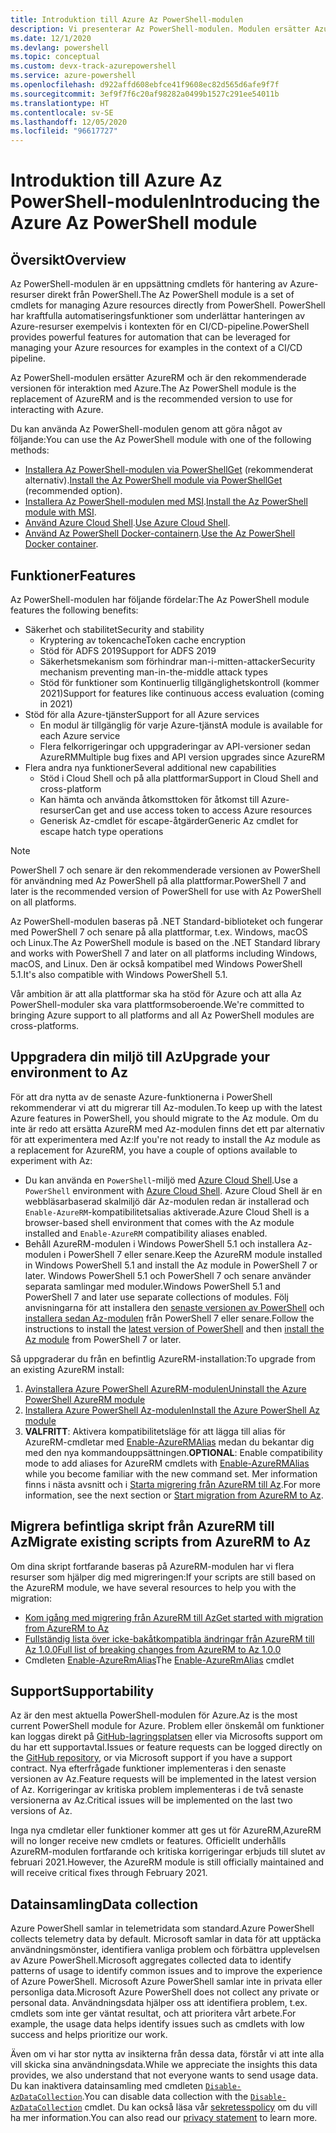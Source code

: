 ```yaml
---
title: Introduktion till Azure Az PowerShell-modulen
description: Vi presenterar Az PowerShell-modulen. Modulen ersätter AzureRM PowerShell-modulen och rekommenderas för interaktion med Azure.
ms.date: 12/1/2020
ms.devlang: powershell
ms.topic: conceptual
ms.custom: devx-track-azurepowershell
ms.service: azure-powershell
ms.openlocfilehash: d922affd608ebfce41f9608ec82d565d6afe9f7f
ms.sourcegitcommit: 3ef9f7f6c20af98282a0499b1527c291ee54011b
ms.translationtype: HT
ms.contentlocale: sv-SE
ms.lasthandoff: 12/05/2020
ms.locfileid: "96617727"
---
```

# <a name="introducing-the-azure-az-powershell-module"></a><span data-ttu-id="7b585-103">Introduktion till Azure Az PowerShell-modulen</span><span class="sxs-lookup"><span data-stu-id="7b585-103">Introducing the Azure Az PowerShell module</span></span>

## <a name="overview"></a><span data-ttu-id="7b585-104">Översikt</span><span class="sxs-lookup"><span data-stu-id="7b585-104">Overview</span></span>

<span data-ttu-id="7b585-105">Az PowerShell-modulen är en uppsättning cmdlets för hantering av Azure-resurser direkt från PowerShell.</span><span class="sxs-lookup"><span data-stu-id="7b585-105">The Az PowerShell module is a set of cmdlets for managing Azure resources directly from PowerShell.</span></span> <span data-ttu-id="7b585-106">PowerShell har kraftfulla automatiseringsfunktioner som underlättar hanteringen av Azure-resurser exempelvis i kontexten för en CI/CD-pipeline.</span><span class="sxs-lookup"><span data-stu-id="7b585-106">PowerShell provides powerful features for automation that can be leveraged for managing your Azure resources for examples in the context of a CI/CD pipeline.</span></span>

<span data-ttu-id="7b585-107">Az PowerShell-modulen ersätter AzureRM och är den rekommenderade versionen för interaktion med Azure.</span><span class="sxs-lookup"><span data-stu-id="7b585-107">The Az PowerShell module is the replacement of AzureRM and is the recommended version to use for interacting with Azure.</span></span>

<span data-ttu-id="7b585-108">Du kan använda Az PowerShell-modulen genom att göra något av följande:</span><span class="sxs-lookup"><span data-stu-id="7b585-108">You can use the Az PowerShell module with one of the following methods:</span></span>

* <span data-ttu-id="7b585-109">[Installera Az PowerShell-modulen via PowerShellGet](install-az-ps.md) (rekommenderat alternativ).</span><span class="sxs-lookup"><span data-stu-id="7b585-109">[Install the Az PowerShell module via PowerShellGet](install-az-ps.md) (recommended option).</span></span>
* <span data-ttu-id="7b585-110">[Installera Az PowerShell-modulen med MSI](install-az-ps-msi.md).</span><span class="sxs-lookup"><span data-stu-id="7b585-110">[Install the Az PowerShell module with MSI](install-az-ps-msi.md).</span></span>
* <span data-ttu-id="7b585-111">[Använd Azure Cloud Shell](/azure/cloud-shell/overview).</span><span class="sxs-lookup"><span data-stu-id="7b585-111">[Use Azure Cloud Shell](/azure/cloud-shell/overview).</span></span>
* <span data-ttu-id="7b585-112">[Använd Az PowerShell Docker-containern](azureps-in-docker.md).</span><span class="sxs-lookup"><span data-stu-id="7b585-112">[Use the Az PowerShell Docker container](azureps-in-docker.md).</span></span>

## <a name="features"></a><span data-ttu-id="7b585-113">Funktioner</span><span class="sxs-lookup"><span data-stu-id="7b585-113">Features</span></span>

<span data-ttu-id="7b585-114">Az PowerShell-modulen har följande fördelar:</span><span class="sxs-lookup"><span data-stu-id="7b585-114">The Az PowerShell module features the following benefits:</span></span>

* <span data-ttu-id="7b585-115">Säkerhet och stabilitet</span><span class="sxs-lookup"><span data-stu-id="7b585-115">Security and stability</span></span>
  * <span data-ttu-id="7b585-116">Kryptering av tokencache</span><span class="sxs-lookup"><span data-stu-id="7b585-116">Token cache encryption</span></span>
  * <span data-ttu-id="7b585-117">Stöd för ADFS 2019</span><span class="sxs-lookup"><span data-stu-id="7b585-117">Support for ADFS 2019</span></span>
  * <span data-ttu-id="7b585-118">Säkerhetsmekanism som förhindrar man-i-mitten-attacker</span><span class="sxs-lookup"><span data-stu-id="7b585-118">Security mechanism preventing man-in-the-middle attack types</span></span>
  * <span data-ttu-id="7b585-119">Stöd för funktioner som Kontinuerlig tillgänglighetskontroll (kommer 2021)</span><span class="sxs-lookup"><span data-stu-id="7b585-119">Support for features like continuous access evaluation (coming in 2021)</span></span>
* <span data-ttu-id="7b585-120">Stöd för alla Azure-tjänster</span><span class="sxs-lookup"><span data-stu-id="7b585-120">Support for all Azure services</span></span>
  * <span data-ttu-id="7b585-121">En modul är tillgänglig för varje Azure-tjänst</span><span class="sxs-lookup"><span data-stu-id="7b585-121">A module is available for each Azure service</span></span>
  * <span data-ttu-id="7b585-122">Flera felkorrigeringar och uppgraderingar av API-versioner sedan AzureRM</span><span class="sxs-lookup"><span data-stu-id="7b585-122">Multiple bug fixes and API version upgrades since AzureRM</span></span>
* <span data-ttu-id="7b585-123">Flera andra nya funktioner</span><span class="sxs-lookup"><span data-stu-id="7b585-123">Several additional new capabilities</span></span>
  * <span data-ttu-id="7b585-124">Stöd i Cloud Shell och på alla plattformar</span><span class="sxs-lookup"><span data-stu-id="7b585-124">Support in Cloud Shell and cross-platform</span></span>
  * <span data-ttu-id="7b585-125">Kan hämta och använda åtkomsttoken för åtkomst till Azure-resurser</span><span class="sxs-lookup"><span data-stu-id="7b585-125">Can get and use access token to access Azure resources</span></span>
  * <span data-ttu-id="7b585-126">Generisk Az-cmdlet för escape-åtgärder</span><span class="sxs-lookup"><span data-stu-id="7b585-126">Generic Az cmdlet for escape hatch type operations</span></span>

> [!NOTE]
> <span data-ttu-id="7b585-127">PowerShell 7 och senare är den rekommenderade versionen av PowerShell för användning med Az PowerShell på alla plattformar.</span><span class="sxs-lookup"><span data-stu-id="7b585-127">PowerShell 7 and later is the recommended version of PowerShell for use with Az PowerShell on all platforms.</span></span>

<span data-ttu-id="7b585-128">Az PowerShell-modulen baseras på .NET Standard-biblioteket och fungerar med PowerShell 7 och senare på alla plattformar, t.ex. Windows, macOS och Linux.</span><span class="sxs-lookup"><span data-stu-id="7b585-128">The Az PowerShell module is based on the .NET Standard library and works with PowerShell 7 and later on all platforms including Windows, macOS, and Linux.</span></span> <span data-ttu-id="7b585-129">Den är också kompatibel med Windows PowerShell 5.1.</span><span class="sxs-lookup"><span data-stu-id="7b585-129">It's also compatible with Windows PowerShell 5.1.</span></span>

<span data-ttu-id="7b585-130">Vår ambition är att alla plattformar ska ha stöd för Azure och att alla Az PowerShell-moduler ska vara plattformsoberoende.</span><span class="sxs-lookup"><span data-stu-id="7b585-130">We're committed to bringing Azure support to all platforms and all Az PowerShell modules are cross-platforms.</span></span>

## <a name="upgrade-your-environment-to-az"></a><span data-ttu-id="7b585-131">Uppgradera din miljö till Az</span><span class="sxs-lookup"><span data-stu-id="7b585-131">Upgrade your environment to Az</span></span>

<span data-ttu-id="7b585-132">För att dra nytta av de senaste Azure-funktionerna i PowerShell rekommenderar vi att du migrerar till Az-modulen.</span><span class="sxs-lookup"><span data-stu-id="7b585-132">To keep up with the latest Azure features in PowerShell, you should migrate to the Az module.</span></span> <span data-ttu-id="7b585-133">Om du inte är redo att ersätta AzureRM med Az-modulen finns det ett par alternativ för att experimentera med Az:</span><span class="sxs-lookup"><span data-stu-id="7b585-133">If you're not ready to install the Az module as a replacement for AzureRM, you have a couple of options available to experiment with Az:</span></span>

* <span data-ttu-id="7b585-134">Du kan använda en `PowerShell`-miljö med [Azure Cloud Shell](/azure/cloud-shell/overview).</span><span class="sxs-lookup"><span data-stu-id="7b585-134">Use a `PowerShell` environment with [Azure Cloud Shell](/azure/cloud-shell/overview).</span></span> <span data-ttu-id="7b585-135">Azure Cloud Shell är en webbläsarbaserad skalmiljö där Az-modulen redan är installerad och `Enable-AzureRM`-kompatibilitetsalias aktiverade.</span><span class="sxs-lookup"><span data-stu-id="7b585-135">Azure Cloud Shell is a browser-based shell environment that comes with the Az module installed and `Enable-AzureRM` compatibility aliases enabled.</span></span>
* <span data-ttu-id="7b585-136">Behåll AzureRM-modulen i Windows PowerShell 5.1 och installera Az-modulen i PowerShell 7 eller senare.</span><span class="sxs-lookup"><span data-stu-id="7b585-136">Keep the AzureRM module installed in Windows PowerShell 5.1 and install the Az module in PowerShell 7 or later.</span></span> <span data-ttu-id="7b585-137">Windows PowerShell 5.1 och PowerShell 7 och senare använder separata samlingar med moduler.</span><span class="sxs-lookup"><span data-stu-id="7b585-137">Windows PowerShell 5.1 and PowerShell 7 and later use separate collections of modules.</span></span> <span data-ttu-id="7b585-138">Följ anvisningarna för att installera den [senaste versionen av PowerShell](/powershell/scripting/install/installing-powershell) och [installera sedan Az-modulen](install-az-ps.md) från PowerShell 7 eller senare.</span><span class="sxs-lookup"><span data-stu-id="7b585-138">Follow the instructions to install the [latest version of PowerShell](/powershell/scripting/install/installing-powershell) and then [install the Az module](install-az-ps.md) from PowerShell 7 or later.</span></span>

<span data-ttu-id="7b585-139">Så uppgraderar du från en befintlig AzureRM-installation:</span><span class="sxs-lookup"><span data-stu-id="7b585-139">To upgrade from an existing AzureRM install:</span></span>

1. [<span data-ttu-id="7b585-140">Avinstallera Azure PowerShell AzureRM-modulen</span><span class="sxs-lookup"><span data-stu-id="7b585-140">Uninstall the Azure PowerShell AzureRM module</span></span>](/powershell/azure/uninstall-az-ps#uninstall-the-azurerm-module)
1. [<span data-ttu-id="7b585-141">Installera Azure PowerShell Az-modulen</span><span class="sxs-lookup"><span data-stu-id="7b585-141">Install the Azure PowerShell Az module</span></span>](install-az-ps.md)
1. <span data-ttu-id="7b585-142">**VALFRITT**: Aktivera kompatibilitetsläge för att lägga till alias för AzureRM-cmdletar med [Enable-AzureRMAlias](/powershell/module/az.accounts/enable-azurermalias) medan du bekantar dig med den nya kommandouppsättningen.</span><span class="sxs-lookup"><span data-stu-id="7b585-142">**OPTIONAL**: Enable compatibility mode to add aliases for AzureRM cmdlets with [Enable-AzureRMAlias](/powershell/module/az.accounts/enable-azurermalias) while you become familiar with the new command set.</span></span> <span data-ttu-id="7b585-143">Mer information finns i nästa avsnitt och i [Starta migrering från AzureRM till Az](migrate-from-azurerm-to-az.md).</span><span class="sxs-lookup"><span data-stu-id="7b585-143">For more information, see the next section or [Start migration from AzureRM to Az](migrate-from-azurerm-to-az.md).</span></span>

## <a name="migrate-existing-scripts-from-azurerm-to-az"></a><span data-ttu-id="7b585-144">Migrera befintliga skript från AzureRM till Az</span><span class="sxs-lookup"><span data-stu-id="7b585-144">Migrate existing scripts from AzureRM to Az</span></span>

<span data-ttu-id="7b585-145">Om dina skript fortfarande baseras på AzureRM-modulen har vi flera resurser som hjälper dig med migreringen:</span><span class="sxs-lookup"><span data-stu-id="7b585-145">If your scripts are still based on the AzureRM module, we have several resources to help you with the migration:</span></span>

* [<span data-ttu-id="7b585-146">Kom igång med migrering från AzureRM till Az</span><span class="sxs-lookup"><span data-stu-id="7b585-146">Get started with migration from AzureRM to Az</span></span>](migrate-from-azurerm-to-az.md)
* [<span data-ttu-id="7b585-147">Fullständig lista över icke-bakåtkompatibla ändringar från AzureRM till Az 1.0.0</span><span class="sxs-lookup"><span data-stu-id="7b585-147">Full list of breaking changes from AzureRM to Az 1.0.0</span></span>](migrate-az-1.0.0.md)
* <span data-ttu-id="7b585-148">Cmdleten [Enable-AzureRmAlias](/powershell/module/az.accounts/enable-azurermalias)</span><span class="sxs-lookup"><span data-stu-id="7b585-148">The [Enable-AzureRmAlias](/powershell/module/az.accounts/enable-azurermalias) cmdlet</span></span>

## <a name="supportability"></a><span data-ttu-id="7b585-149">Support</span><span class="sxs-lookup"><span data-stu-id="7b585-149">Supportability</span></span>

<span data-ttu-id="7b585-150">Az är den mest aktuella PowerShell-modulen för Azure.</span><span class="sxs-lookup"><span data-stu-id="7b585-150">Az is the most current PowerShell module for Azure.</span></span> <span data-ttu-id="7b585-151">Problem eller önskemål om funktioner kan loggas direkt på [GitHub-lagringsplatsen](https://github.com/Azure/azure-powershell) eller via Microsofts support om du har ett supportavtal.</span><span class="sxs-lookup"><span data-stu-id="7b585-151">Issues or feature requests can be logged directly on the [GitHub repository](https://github.com/Azure/azure-powershell), or via Microsoft support if you have a support contract.</span></span> <span data-ttu-id="7b585-152">Nya efterfrågade funktioner implementeras i den senaste versionen av Az.</span><span class="sxs-lookup"><span data-stu-id="7b585-152">Feature requests will be implemented in the latest version of Az.</span></span> <span data-ttu-id="7b585-153">Korrigeringar av kritiska problem implementeras i de två senaste versionerna av Az.</span><span class="sxs-lookup"><span data-stu-id="7b585-153">Critical issues will be implemented on the last two versions of Az.</span></span>

<span data-ttu-id="7b585-154">Inga nya cmdletar eller funktioner kommer att ges ut för AzureRM,</span><span class="sxs-lookup"><span data-stu-id="7b585-154">AzureRM will no longer receive new cmdlets or features.</span></span> <span data-ttu-id="7b585-155">Officiellt underhålls AzureRM-modulen fortfarande och kritiska korrigeringar erbjuds till slutet av februari 2021.</span><span class="sxs-lookup"><span data-stu-id="7b585-155">However, the AzureRM module is still officially maintained and will receive critical fixes through February 2021.</span></span>

## <a name="data-collection"></a><span data-ttu-id="7b585-156">Datainsamling</span><span class="sxs-lookup"><span data-stu-id="7b585-156">Data collection</span></span>

<span data-ttu-id="7b585-157">Azure PowerShell samlar in telemetridata som standard.</span><span class="sxs-lookup"><span data-stu-id="7b585-157">Azure PowerShell collects telemetry data by default.</span></span> <span data-ttu-id="7b585-158">Microsoft samlar in data för att upptäcka användningsmönster, identifiera vanliga problem och förbättra upplevelsen av Azure PowerShell.</span><span class="sxs-lookup"><span data-stu-id="7b585-158">Microsoft aggregates collected data to identify patterns of usage to identify common issues and to improve the experience of Azure PowerShell.</span></span>
<span data-ttu-id="7b585-159">Microsoft Azure PowerShell samlar inte in privata eller personliga data.</span><span class="sxs-lookup"><span data-stu-id="7b585-159">Microsoft Azure PowerShell does not collect any private or personal data.</span></span> <span data-ttu-id="7b585-160">Användningsdata hjälper oss att identifiera problem, t.ex. cmdlets som inte ger väntat resultat, och att prioritera vårt arbete.</span><span class="sxs-lookup"><span data-stu-id="7b585-160">For example, the usage data helps identify issues such as cmdlets with low success and helps prioritize our work.</span></span>

<span data-ttu-id="7b585-161">Även om vi har stor nytta av insikterna från dessa data, förstår vi att inte alla vill skicka sina användningsdata.</span><span class="sxs-lookup"><span data-stu-id="7b585-161">While we appreciate the insights this data provides, we also understand that not everyone wants to send usage data.</span></span> <span data-ttu-id="7b585-162">Du kan inaktivera datainsamling med cmdleten [`Disable-AzDataCollection`](/powershell/module/az.accounts/disable-azdatacollection).</span><span class="sxs-lookup"><span data-stu-id="7b585-162">You can disable data collection with the [`Disable-AzDataCollection`](/powershell/module/az.accounts/disable-azdatacollection) cmdlet.</span></span> <span data-ttu-id="7b585-163">Du kan också läsa vår [sekretesspolicy](https://privacy.microsoft.com/privacystatement) om du vill ha mer information.</span><span class="sxs-lookup"><span data-stu-id="7b585-163">You can also read our [privacy statement](https://privacy.microsoft.com/privacystatement) to learn more.</span></span>
